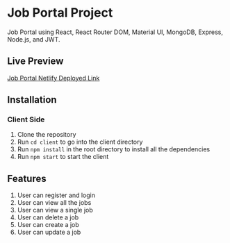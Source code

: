 # Job Portal Project

Job Portal using React, React Router DOM, Material UI, MongoDB, Express, Node.js, and JWT.

## Live Preview

[Job Portal Netlify Deployed Link](https://techforing-job-portal.netlify.app/)

## Installation

### Client Side

1. Clone the repository
2. Run `cd client` to go into the client directory
3. Run `npm install` in the root directory to install all the dependencies
4. Run `npm start` to start the client

## Features

1. User can register and login
2. User can view all the jobs
3. User can view a single job
4. User can delete a job
5. User can create a job
6. User can update a job
